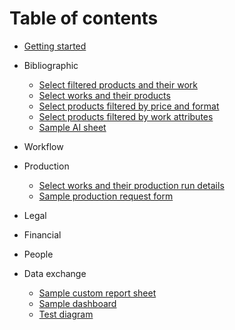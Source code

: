 # Table of contents

* [Getting started](README.md)

* Bibliographic
  * [Select filtered products and their work](examples/filtered\_products\_and\_their\_work.md)
  * [Select works and their products](examples/products\_and\_their\_works.md)
  * [Select products filtered by price and format](examples/products\_filtered\_by\_price\_and\_format.md)
  * [Select products filtered by work attributes](examples/products\_filtered\_by\_work\_attributes.md)
  * [Sample AI sheet](examples/sample\_ai.md)
* Workflow
* Production
  * [Select works and their production run details](examples/works\_and\_production\_run\_details.md)
  * [Sample production request form](examples/sample\_production\_request\_form.md)
* Legal
* Financial
* People
* Data exchange
  * [Sample custom report sheet](/examples/sample\_custom\_report.md)
  * [Sample dashboard](examples/sample\_dashboard.md)
  * [Test diagram](examples/diagram.md)
